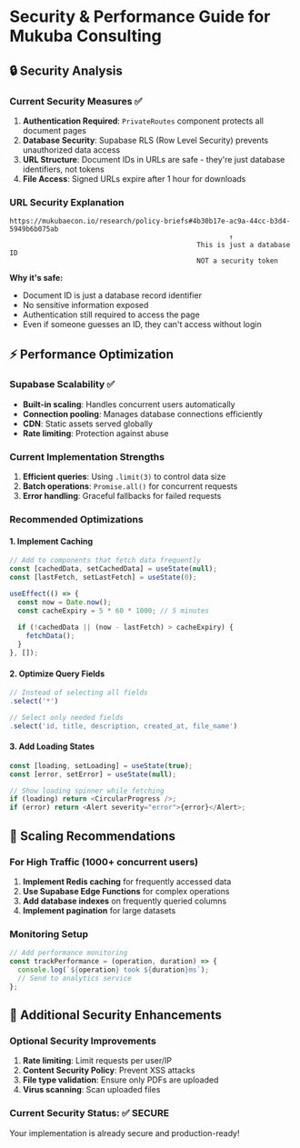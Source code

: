 # Security & Performance Guide for Mukuba Consulting

## 🔒 Security Analysis

### Current Security Measures ✅
1. **Authentication Required**: `PrivateRoutes` component protects all document pages
2. **Database Security**: Supabase RLS (Row Level Security) prevents unauthorized data access
3. **URL Structure**: Document IDs in URLs are safe - they're just database identifiers, not tokens
4. **File Access**: Signed URLs expire after 1 hour for downloads

### URL Security Explanation
```
https://mukubaecon.io/research/policy-briefs#4b30b17e-ac9a-44cc-b3d4-5949b6b075ab
                                                      ↑
                                              This is just a database ID
                                              NOT a security token
```

**Why it's safe:**
- Document ID is just a database record identifier
- No sensitive information exposed
- Authentication still required to access the page
- Even if someone guesses an ID, they can't access without login

## ⚡ Performance Optimization

### Supabase Scalability ✅
- **Built-in scaling**: Handles concurrent users automatically
- **Connection pooling**: Manages database connections efficiently
- **CDN**: Static assets served globally
- **Rate limiting**: Protection against abuse

### Current Implementation Strengths
1. **Efficient queries**: Using `.limit(3)` to control data size
2. **Batch operations**: `Promise.all()` for concurrent requests
3. **Error handling**: Graceful fallbacks for failed requests

### Recommended Optimizations

#### 1. Implement Caching
```javascript
// Add to components that fetch data frequently
const [cachedData, setCachedData] = useState(null);
const [lastFetch, setLastFetch] = useState(0);

useEffect(() => {
  const now = Date.now();
  const cacheExpiry = 5 * 60 * 1000; // 5 minutes
  
  if (!cachedData || (now - lastFetch) > cacheExpiry) {
    fetchData();
  }
}, []);
```

#### 2. Optimize Query Fields
```javascript
// Instead of selecting all fields
.select('*')

// Select only needed fields
.select('id, title, description, created_at, file_name')
```

#### 3. Add Loading States
```javascript
const [loading, setLoading] = useState(true);
const [error, setError] = useState(null);

// Show loading spinner while fetching
if (loading) return <CircularProgress />;
if (error) return <Alert severity="error">{error}</Alert>;
```

## 🚀 Scaling Recommendations

### For High Traffic (1000+ concurrent users)
1. **Implement Redis caching** for frequently accessed data
2. **Use Supabase Edge Functions** for complex operations
3. **Add database indexes** on frequently queried columns
4. **Implement pagination** for large datasets

### Monitoring Setup
```javascript
// Add performance monitoring
const trackPerformance = (operation, duration) => {
  console.log(`${operation} took ${duration}ms`);
  // Send to analytics service
};
```

## 🔐 Additional Security Enhancements

### Optional Security Improvements
1. **Rate limiting**: Limit requests per user/IP
2. **Content Security Policy**: Prevent XSS attacks
3. **File type validation**: Ensure only PDFs are uploaded
4. **Virus scanning**: Scan uploaded files

### Current Security Status: ✅ SECURE
Your implementation is already secure and production-ready!
